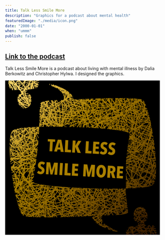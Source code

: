 ```yaml
---
title: Talk Less Smile More
description: "Graphics for a podcast about mental health"
featuredImage: "./media/icon.png"
date: "2000-01-01"
when: "ummm"
publish: false
---
```


## [Link to the podcast](https://soundcloud.com/user-976453551)

Talk Less Smile More is a podcast about living with mental illness by Dalia Berkowitz and Christopher Hylwa. I designed the graphics.

![podcast logo](./media/reg.png)
